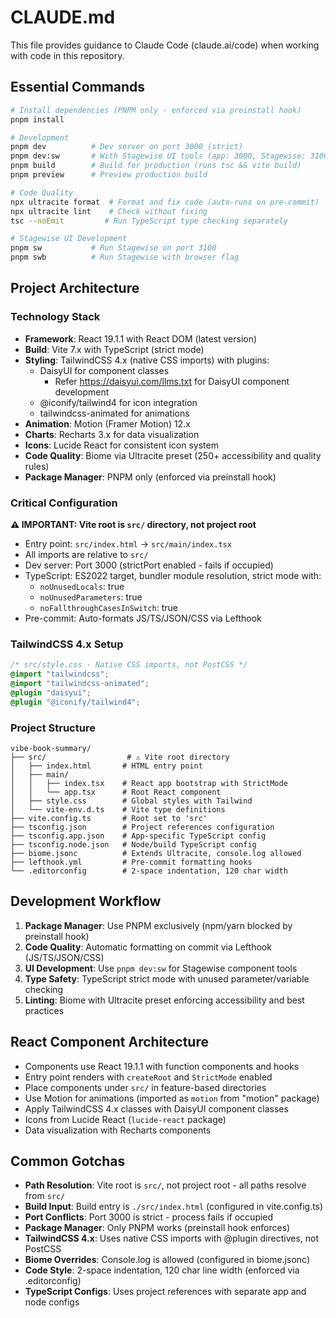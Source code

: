# CLAUDE.md

This file provides guidance to Claude Code (claude.ai/code) when working with code in this repository.

## Essential Commands

```bash
# Install dependencies (PNPM only - enforced via preinstall hook)
pnpm install

# Development
pnpm dev          # Dev server on port 3000 (strict)
pnpm dev:sw       # With Stagewise UI tools (app: 3000, Stagewise: 3100)
pnpm build        # Build for production (runs tsc && vite build)
pnpm preview      # Preview production build

# Code Quality
npx ultracite format  # Format and fix code (auto-runs on pre-commit)
npx ultracite lint    # Check without fixing
tsc --noEmit         # Run TypeScript type checking separately

# Stagewise UI Development
pnpm sw           # Run Stagewise on port 3100
pnpm swb          # Run Stagewise with browser flag
```

## Project Architecture

### Technology Stack
- **Framework**: React 19.1.1 with React DOM (latest version)
- **Build**: Vite 7.x with TypeScript (strict mode)
- **Styling**: TailwindCSS 4.x (native CSS imports) with plugins:
  - DaisyUI for component classes
    - Refer https://daisyui.com/llms.txt for DaisyUI component development
  - @iconify/tailwind4 for icon integration
  - tailwindcss-animated for animations
- **Animation**: Motion (Framer Motion) 12.x
- **Charts**: Recharts 3.x for data visualization
- **Icons**: Lucide React for consistent icon system
- **Code Quality**: Biome via Ultracite preset (250+ accessibility and quality rules)
- **Package Manager**: PNPM only (enforced via preinstall hook)

### Critical Configuration

**⚠️ IMPORTANT: Vite root is `src/` directory, not project root**
- Entry point: `src/index.html` → `src/main/index.tsx`
- All imports are relative to `src/`
- Dev server: Port 3000 (strictPort enabled - fails if occupied)
- TypeScript: ES2022 target, bundler module resolution, strict mode with:
  - `noUnusedLocals`: true
  - `noUnusedParameters`: true
  - `noFallthroughCasesInSwitch`: true
- Pre-commit: Auto-formats JS/TS/JSON/CSS via Lefthook

### TailwindCSS 4.x Setup
```css
/* src/style.css - Native CSS imports, not PostCSS */
@import "tailwindcss";
@import "tailwindcss-animated";
@plugin "daisyui";
@plugin "@iconify/tailwind4";
```

### Project Structure
```
vibe-book-summary/
├── src/                  # ⚠️ Vite root directory
│   ├── index.html       # HTML entry point
│   ├── main/
│   │   ├── index.tsx    # React app bootstrap with StrictMode
│   │   └── app.tsx      # Root React component
│   ├── style.css        # Global styles with Tailwind
│   └── vite-env.d.ts    # Vite type definitions
├── vite.config.ts       # Root set to 'src'
├── tsconfig.json        # Project references configuration
├── tsconfig.app.json    # App-specific TypeScript config
├── tsconfig.node.json   # Node/build TypeScript config
├── biome.jsonc          # Extends Ultracite, console.log allowed
├── lefthook.yml         # Pre-commit formatting hooks
└── .editorconfig        # 2-space indentation, 120 char width
```

## Development Workflow

1. **Package Manager**: Use PNPM exclusively (npm/yarn blocked by preinstall hook)
2. **Code Quality**: Automatic formatting on commit via Lefthook (JS/TS/JSON/CSS)
3. **UI Development**: Use `pnpm dev:sw` for Stagewise component tools
4. **Type Safety**: TypeScript strict mode with unused parameter/variable checking
5. **Linting**: Biome with Ultracite preset enforcing accessibility and best practices

## React Component Architecture

- Components use React 19.1.1 with function components and hooks
- Entry point renders with `createRoot` and `StrictMode` enabled
- Place components under `src/` in feature-based directories
- Use Motion for animations (imported as `motion` from "motion" package)
- Apply TailwindCSS 4.x classes with DaisyUI component classes
- Icons from Lucide React (`lucide-react` package)
- Data visualization with Recharts components

## Common Gotchas

- **Path Resolution**: Vite root is `src/`, not project root - all paths resolve from `src/`
- **Build Input**: Build entry is `./src/index.html` (configured in vite.config.ts)
- **Port Conflicts**: Port 3000 is strict - process fails if occupied
- **Package Manager**: Only PNPM works (preinstall hook enforces)
- **TailwindCSS 4.x**: Uses native CSS imports with @plugin directives, not PostCSS
- **Biome Overrides**: Console.log is allowed (configured in biome.jsonc)
- **Code Style**: 2-space indentation, 120 char line width (enforced via .editorconfig)
- **TypeScript Configs**: Uses project references with separate app and node configs